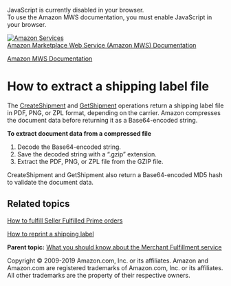 <div id="MWSDX_noscript">

JavaScript is currently disabled in your browser.  
To use the Amazon MWS documentation, you must enable JavaScript in your
browser.

</div>

<div id="MWSDX_divtop">

[![Amazon
Services](https://images-na.ssl-images-amazon.com/images/G/08/mwsportal/fr_FR/amazonservices.gif
"Amazon Services")](http://services.amazon.fr)  
<span id="MWSDX_titlebar">[Amazon Marketplace Web Service (Amazon MWS)
Documentation](https://developer.amazonservices.fr/gp/mws/docs.html)</span>

</div>

<div id="MWSDX_divbottom">

<div id="MWSDX_divleft">

<div id="MWSDX_toc">

</div>

</div>

<div id="MWSDX_divright">

<div id="MWSDX_content">

<span id="MWSDX_breadcrumbs">[Amazon MWS
Documentation](https://developer.amazonservices.fr/gp/mws/docs.html)</span>

<div id="MerchFulfill_HowToExtractShippingLabel" class="nested0">

# How to extract a shipping label file

<div class="body">

The [CreateShipment](MerchFulfill_CreateShipment.html) and
[GetShipment](MerchFulfill_GetShipment.html "Returns an existing shipment for a given identifier.")
operations return a shipping label file in PDF, PNG, or ZPL format,
depending on the carrier. Amazon compresses the document data before
returning it as a Base64-encoded string.

**To extract document data from a compressed file**

1.  Decode the Base64-encoded string.
2.  Save the decoded string with a “.gzip” extension.
3.  Extract the PDF, PNG, or ZPL file from the GZIP file.

<span class="keyword apiname">CreateShipment</span> and
<span class="keyword apiname">GetShipment</span> also return a
Base64-encoded MD5 hash to validate the document data.

<div class="section">

## Related topics

[How to fulfill Seller Fulfilled Prime
orders](MerchFulfill_HowToUseForPrime.html)

[How to reprint a shipping
label](MerchFulfill_HowToGetNewShippingLabel.html)

</div>

</div>

<div class="related-links">

<div class="familylinks">

<div class="parentlink">

**Parent topic:** [What you should know about the Merchant Fulfillment
service](../merch_fulfill/MerchFulfill_Overview.html)

</div>

</div>

</div>

</div>

<div id="MWSDX_footer">

Copyright © 2009-2019 Amazon.com, Inc. or its affiliates. Amazon and
Amazon.com are registered trademarks of Amazon.com, Inc. or its
affiliates. All other trademarks are the property of their respective
owners.

</div>

</div>

</div>

<div style="clear: both;">

</div>

</div>
